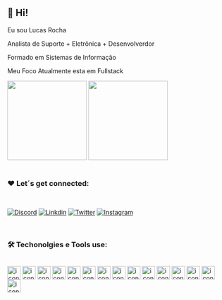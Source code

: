 ## :boy: Hi!

Eu sou Lucas Rocha 

Analista de Suporte + Eletrônica + Desenvolverdor

Formado em Sistemas de Informação

Meu Foco Atualmente esta em Fullstack

<div>
   <img height="180em" src="https://github-readme-stats.vercel.app/api?username=lucasrochadns&show_icons=true&theme=tokyonight"/>
   <img height="180em" src="https://github-readme-stats.vercel.app/api/top-langs/?username=lucasrochadns&layout=compact&theme=tokyonight"/>
</div>

</br>

### :heart: Let´s get connected:   

</br>

[![Discord](https://img.shields.io/badge/Discord-%235865F2.svg?style=for-the-badge&logo=discord&logoColor=white)](https://discord.gg/ZSTy2ugz)
[![Linkdin](https://img.shields.io/badge/linkedin-%230077B5.svg?style=for-the-badge&logo=linkedin&logoColor=white)](https://www.linkedin.com/in/lrdns/)
[![Twitter](https://img.shields.io/badge/Twitter-%231DA1F2.svg?style=for-the-badge&logo=Twitter&logoColor=white)](https://twitter.com/MRLRSX)
[![Instagram](https://img.shields.io/badge/Instagram-%23E4405F.svg?style=for-the-badge&logo=Instagram&logoColor=white)](https://www.instagram.com/lrsant/)

</br>

### :hammer_and_wrench: Techonolgies e Tools use:

</br>

<div>
   <img align="center"  alt="icone1" height="30" widht="40" src="https://cdn.jsdelivr.net/gh/devicons/devicon/icons/html5/html5-original.svg" />
   <img align="center"  alt="icone2" height="30" widht="40" src="https://cdn.jsdelivr.net/gh/devicons/devicon/icons/css3/css3-original.svg" />
   <img align="center"  alt="icone3" height="30" widht="40" src="https://cdn.jsdelivr.net/gh/devicons/devicon/icons/react/react-original.svg" />
   <img align="center"  alt="icone4" height="30" widht="40" src="https://cdn.jsdelivr.net/gh/devicons/devicon/icons/angularjs/angularjs-original.svg" />
   <img align="center"  alt="icone5" height="30" widht="40" src="https://cdn.jsdelivr.net/gh/devicons/devicon/icons/express/express-original.svg" />
   <img align="center"  alt="icone6" height="30" widht="40" src="https://cdn.jsdelivr.net/gh/devicons/devicon/icons/spring/spring-original.svg" />
   <img align="center"  alt="icone7" height="30" widht="40" src="https://cdn.jsdelivr.net/gh/devicons/devicon/icons/heroku/heroku-plain.svg" />
   <img align="center"  alt="icone8" height="30" widht="40" src="https://cdn.jsdelivr.net/gh/devicons/devicon/icons/kubernetes/kubernetes-plain-wordmark.svg" />
   <img align="center"  alt="icon" height="30" widht="40" src="https://cdn.jsdelivr.net/gh/devicons/devicon/icons/amazonwebservices/amazonwebservices-original.svg" />
   <img align="center"  alt="icone9" height="30" widht="40" src="https://cdn.jsdelivr.net/gh/devicons/devicon/icons/linux/linux-original.svg" />
   <img align="center"  alt="icone10" height="30" widht="40" src="https://cdn.jsdelivr.net/gh/devicons/devicon/icons/docker/docker-original.svg" />
   <img align="center"  alt="icone11" height="30" widht="40" src="https://cdn.jsdelivr.net/gh/devicons/devicon/icons/mysql/mysql-original-wordmark.svg" />
   <img align="center"  alt="icone12" height="30" widht="40" src="https://cdn.jsdelivr.net/gh/devicons/devicon/icons/postgresql/postgresql-original-wordmark.svg" />
   <img align="center"  alt="icone13" height="30" widht="40" src="https://cdn.jsdelivr.net/gh/devicons/devicon/icons/mongodb/mongodb-original-wordmark.svg" />
   <img align="center"  alt="icone14" height="30" widht="40" src="https://cdn.jsdelivr.net/gh/devicons/devicon/icons/redis/redis-original-wordmark.svg" />
   
  
</div>


